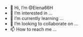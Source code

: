 - 👋 Hi, I’m @Elena66H
- 👀 I’m interested in ...
- 🌱 I’m currently learning ...
- 💞️ I’m looking to collaborate on ...
- 📫 How to reach me ...

<!---
Elena66H/Elena66H is a ✨ special ✨ repository because its `README.md` (this file) appears on your GitHub profile.
You can click the Preview link to take a look at your changes.
--->
